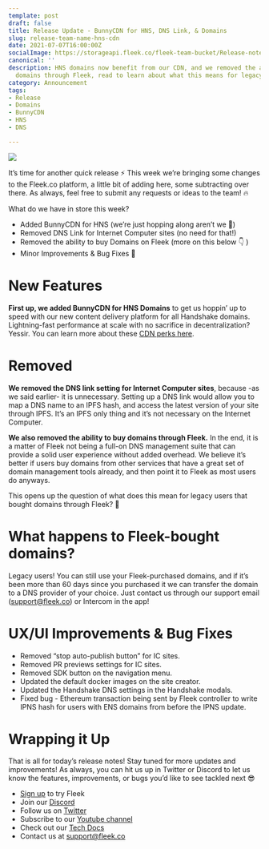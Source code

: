 ```yaml
---
template: post
draft: false
title: Release Update - BunnyCDN for HNS, DNS Link, & Domains
slug: release-team-name-hns-cdn
date: 2021-07-07T16:00:00Z
socialImage: https://storageapi.fleek.co/fleek-team-bucket/Release-notes-hns-cdn-team-name-v2.png
canonical: ''
description: HNS domains now benefit from our CDN, and we removed the ability to purchase
  domains through Fleek, read to learn about what this means for legacy users.
category: Announcement
tags:
- Release
- Domains
- BunnyCDN
- HNS
- DNS

---
```

![](https://storageapi.fleek.co/fleek-team-bucket/Release-notes-hns-cdn-team-name-v2.png)

It’s time for another quick release ⚡ This week we’re bringing some changes to the Fleek.co platform, a little bit of adding here, some subtracting over there. As always, feel free to submit any requests or ideas to the team! 🔥

What do we have in store this week?

* Added BunnyCDN for HNS (we’re just hopping along aren’t we 🐰)
* Removed DNS Link for Internet Computer sites (no need for that!)
* Removed the ability to buy Domains on Fleek (more on this below 👇 )
* Minor Improvements & Bug Fixes 🐞

# New Features

**First up, we added BunnyCDN for HNS Domains** to get us hoppin’ up to speed with our new content delivery platform for all Handshake domains. Lightning-fast performance at scale with no sacrifice in decentralization? Yessir. You can learn more about these [CDN perks here](mailto:support@fleek.co).

# Removed

**We removed the DNS link setting for Internet Computer sites**, because -as we said earlier- it is unnecessary. Setting up a DNS link would allow you to map a DNS name to an IPFS hash, and access the latest version of your site through IPFS. It’s an IPFS only thing and it’s not necessary on the Internet Computer.

**We also removed the ability to buy domains through Fleek.** In the end, it is a matter of Fleek not being a full-on DNS management suite that can provide a solid user experience without added overhead. We believe it’s better if users buy domains from other services that have a great set of domain management tools already, and then point it to Fleek as most users do anyways.

This opens up the question of what does this mean for legacy users that bought domains through Fleek? 🤔

# What happens to Fleek-bought domains?

Legacy users! You can still use your Fleek-purchased domains, and if it’s been more than 60 days since you purchased it we can transfer the domain to a DNS provider of your choice. Just contact us through our support email (support@fleek.co) or Intercom in the app!

# UX/UI Improvements & Bug Fixes

* Removed “stop auto-publish button” for IC sites.
* Removed PR previews settings for IC sites.
* Removed SDK button on the navigation menu.
* Updated the default docker images on the site creator.
* Updated the Handshake DNS settings in the Handshake modals.
* Fixed bug - Ethereum transaction being sent by Fleek controller to write IPNS hash for users with ENS domains from before the IPNS update.

# Wrapping it Up

That is all for today’s release notes! Stay tuned for more updates and improvements! As always, you can hit us up in Twitter or Discord to let us know the features, improvements, or bugs you’d like to see tackled next 😎

* [Sign up](https://app.fleek.co/) to try Fleek
* Join our [Discord](https://discord.gg/yVEcEzmrgm)
* Follow us on [Twitter](https://twitter.com/FleekHQ)
* Subscribe to our [Youtube channel](https://www.youtube.com/channel/UCBzlwYM0JjZpjDZ52-SLUmw)
* Check out our [Tech Docs](https://docs.fleek.co/)
* Contact us at [support@fleek.co](mailto:support@fleek.co)